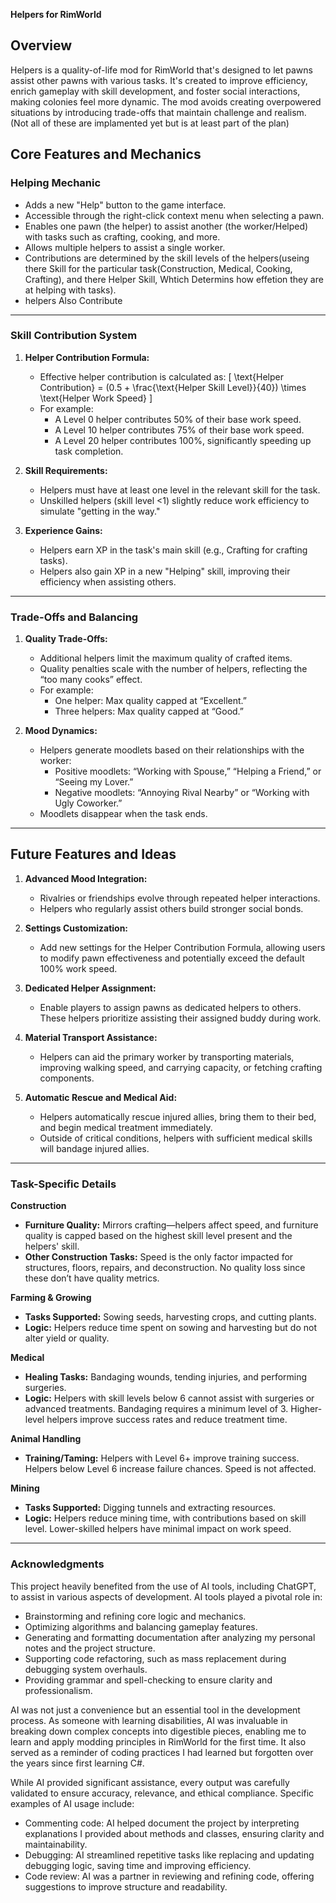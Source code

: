 **Helpers for RimWorld**

## **Overview**
Helpers is a quality-of-life mod for RimWorld that's designed to let pawns assist other pawns with various tasks. It's created to improve efficiency, enrich gameplay with skill development, and foster social interactions, making colonies feel more dynamic. The mod avoids creating overpowered situations by introducing trade-offs that maintain challenge and realism.
(Not all of these are implamented yet but is at least part of the plan)
## **Core Features and Mechanics**

### **Helping Mechanic**
   - Adds a new "Help" button to the game interface.
   - Accessible through the right-click context menu when selecting a pawn.
   - Enables one pawn (the helper) to assist another (the worker/Helped) with tasks such as crafting, cooking, and more.
   - Allows multiple helpers to assist a single worker.
   - Contributions are determined by the skill levels of the helpers(useing there Skill for the particular task(Construction, Medical, Cooking, Crafting), and there Helper Skill, Whtich Determins how effetion they are at helping with tasks).
   - helpers Also Contribute 

---

### **Skill Contribution System**

1. **Helper Contribution Formula:**
   - Effective helper contribution is calculated as:
     \[
     \text{Helper Contribution} = (0.5 + \frac{\text{Helper Skill Level}}{40}) \times \text{Helper Work Speed}
     \]
   - For example:
     - A Level 0 helper contributes 50% of their base work speed.
     - A Level 10 helper contributes 75% of their base work speed.
     - A Level 20 helper contributes 100%, significantly speeding up task completion.

2. **Skill Requirements:**
   - Helpers must have at least one level in the relevant skill for the task.
   - Unskilled helpers (skill level <1) slightly reduce work efficiency to simulate "getting in the way."

3. **Experience Gains:**
   - Helpers earn XP in the task's main skill (e.g., Crafting for crafting tasks).
   - Helpers also gain XP in a new "Helping" skill, improving their efficiency when assisting others.

---

### **Trade-Offs and Balancing**

1. **Quality Trade-Offs:**
   - Additional helpers limit the maximum quality of crafted items.
   - Quality penalties scale with the number of helpers, reflecting the “too many cooks” effect.
   - For example:
     - One helper: Max quality capped at “Excellent.”
     - Three helpers: Max quality capped at “Good.”

3. **Mood Dynamics:**
   - Helpers generate moodlets based on their relationships with the worker:
     - Positive moodlets: “Working with Spouse,” “Helping a Friend,” or “Seeing my Lover.”
     - Negative moodlets: “Annoying Rival Nearby” or “Working with Ugly Coworker.”
   - Moodlets disappear when the task ends.

---

## **Future Features and Ideas**

1. **Advanced Mood Integration:**
   - Rivalries or friendships evolve through repeated helper interactions.
   - Helpers who regularly assist others build stronger social bonds.

2. **Settings Customization:**
   - Add new settings for the Helper Contribution Formula, allowing users to modify pawn effectiveness and potentially exceed the default 100% work speed.

3. **Dedicated Helper Assignment:**
   - Enable players to assign pawns as dedicated helpers to others. These helpers prioritize assisting their assigned buddy during work.

4. **Material Transport Assistance:**
   - Helpers can aid the primary worker by transporting materials, improving walking speed, and carrying capacity, or fetching crafting components.

5. **Automatic Rescue and Medical Aid:**
   - Helpers automatically rescue injured allies, bring them to their bed, and begin medical treatment immediately.
   - Outside of critical conditions, helpers with sufficient medical skills will bandage injured allies.

---

### **Task-Specific Details**

**Construction**
- **Furniture Quality:** Mirrors crafting—helpers affect speed, and furniture quality is capped based on the highest skill level present and the helpers' skill.
- **Other Construction Tasks:** Speed is the only factor impacted for structures, floors, repairs, and deconstruction. No quality loss since these don’t have quality metrics.

**Farming & Growing**
- **Tasks Supported:** Sowing seeds, harvesting crops, and cutting plants.
- **Logic:** Helpers reduce time spent on sowing and harvesting but do not alter yield or quality.

**Medical**
- **Healing Tasks:** Bandaging wounds, tending injuries, and performing surgeries.
- **Logic:** Helpers with skill levels below 6 cannot assist with surgeries or advanced treatments. Bandaging requires a minimum level of 3. Higher-level helpers improve success rates and reduce treatment time.

**Animal Handling**
- **Training/Taming:** Helpers with Level 6+ improve training success. Helpers below Level 6 increase failure chances. Speed is not affected.

**Mining**
- **Tasks Supported:** Digging tunnels and extracting resources.
- **Logic:** Helpers reduce mining time, with contributions based on skill level. Lower-skilled helpers have minimal impact on work speed.

---

### **Acknowledgments**
This project heavily benefited from the use of AI tools, including ChatGPT, to assist in various aspects of development. AI tools played a pivotal role in:
- Brainstorming and refining core logic and mechanics.
- Optimizing algorithms and balancing gameplay features.
- Generating and formatting documentation after analyzing my personal notes and the project structure.
- Supporting code refactoring, such as mass replacement during debugging system overhauls.
- Providing grammar and spell-checking to ensure clarity and professionalism.

AI was not just a convenience but an essential tool in the development process. As someone with learning disabilities, AI was invaluable in breaking down complex concepts into digestible pieces, enabling me to learn and apply modding principles in RimWorld for the first time. It also served as a reminder of coding practices I had learned but forgotten over the years since first learning C#.

While AI provided significant assistance, every output was carefully validated to ensure accuracy, relevance, and ethical compliance. Specific examples of AI usage include:
- Commenting code: AI helped document the project by interpreting explanations I provided about methods and classes, ensuring clarity and maintainability.
- Debugging: AI streamlined repetitive tasks like replacing and updating debugging logic, saving time and improving efficiency.
- Code review: AI was a partner in reviewing and refining code, offering suggestions to improve structure and readability.


